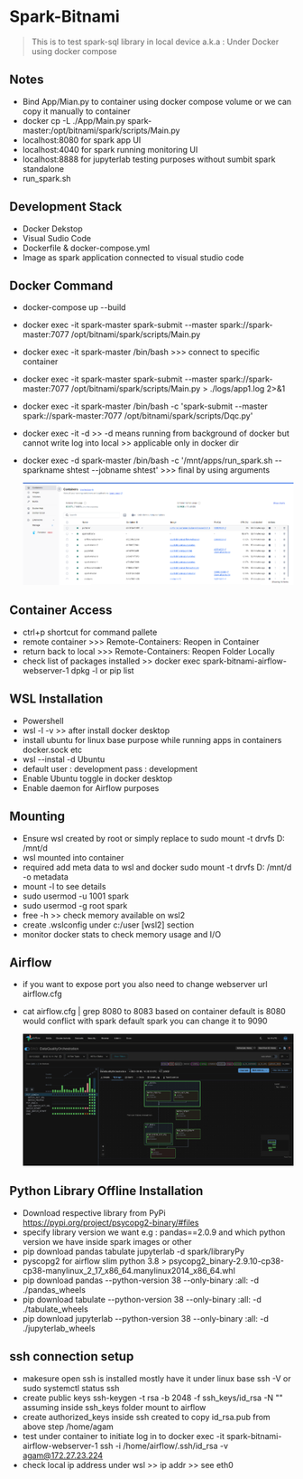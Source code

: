 # Spark-Bitnami

> This is to test spark-sql library in local device a.k.a : Under Docker using docker compose

## Notes

- Bind App/Mian.py to container using docker compose volume or we can copy it manually to container
- docker cp -L ./App/Main.py spark-master:/opt/bitnami/spark/scripts/Main.py
- localhost:8080 for spark app UI
- localhost:4040 for spark running monitoring UI
- localhost:8888 for jupyterlab testing purposes without sumbit spark standalone
- run_spark.sh

## Development Stack

- Docker Dekstop
- Visual Sudio Code
- Dockerfile & docker-compose.yml
- Image as spark application connected to visual studio code

## Docker Command

- docker-compose up --build
- docker exec -it spark-master spark-submit --master spark://spark-master:7077 /opt/bitnami/spark/scripts/Main.py
- docker exec -it spark-master /bin/bash >>> connect to specific container
- docker exec -it spark-master spark-submit --master spark://spark-master:7077 /opt/bitnami/spark/scripts/Main.py > ./logs/app1.log 2>&1
- docker exec -it spark-master /bin/bash -c 'spark-submit --master spark://spark-master:7077 /opt/bitnami/spark/scripts/Dqc.py'
- docker exec -it -d >> -d means running from background of docker but cannot write log into local >> applicable only in docker dir
- docker exec -d spark-master /bin/bash -c '/mnt/apps/run_spark.sh --sparkname shtest --jobname shtest' >>> final by using arguments

    ![alt text](docker.png)

## Container Access

- ctrl+p shortcut for command pallete
- remote container >>> Remote-Containers: Reopen in Container
- return back to local >>> Remote-Containers: Reopen Folder Locally
- check list of packages installed >> docker exec spark-bitnami-airflow-webserver-1 dpkg -l or pip list

## WSL Installation

- Powershell
- wsl -l -v >> after install docker desktop
- install ubuntu for linux base purpose while running apps in containers docker.sock etc
- wsl --instal -d Ubuntu
- default user : development pass : development
- Enable Ubuntu toggle in docker desktop
- Enable daemon for Airflow purposes

## Mounting

- Ensure wsl created by root or simply replace to sudo mount -t drvfs D: /mnt/d
- wsl mounted into container
- required add meta data to wsl and docker sudo mount -t drvfs D: /mnt/d -o metadata
- mount -l to see details
- sudo usermod -u 1001 spark
- sudo usermod -g root spark
- free -h >> check memory available on wsl2
- create .wslconfig under c:/user [wsl2] section
- monitor docker stats to check memory usage and I/O

## Airflow

- if you want to expose port you also need to change webserver url airflow.cfg
- cat airflow.cfg | grep 8080 to 8083 based on container default is 8080 would conflict with spark default spark you can change it to 9090

    ![alt text](airflow.png)

## Python Library Offline Installation

- Download respective library from PyPi https://pypi.org/project/psycopg2-binary/#files
- specify library version we want e.g : pandas==2.0.9 and which python version we have inside spark images or other
- pip download pandas tabulate jupyterlab -d spark/libraryPy
- pyscopg2 for airflow slim python 3.8 > psycopg2_binary-2.9.10-cp38-cp38-manylinux_2_17_x86_64.manylinux2014_x86_64.whl
- pip download pandas --python-version 38 --only-binary :all: -d ./pandas_wheels
- pip download tabulate --python-version 38 --only-binary :all: -d ./tabulate_wheels
- pip download jupyterlab --python-version 38 --only-binary :all: -d ./jupyterlab_wheels

## ssh connection setup

- makesure open ssh is installed mostly have it under linux base ssh -V or sudo systemctl status ssh
- create public keys ssh-keygen -t rsa -b 2048 -f ssh_keys/id_rsa -N "" assuming inside ssh_keys folder mount to airflow
- create authorized_keys inside ssh created to copy id_rsa.pub from above step /home/agam
- test under container to initiate log in to docker exec -it spark-bitnami-airflow-webserver-1 ssh -i /home/airflow/.ssh/id_rsa -v agam@172.27.23.224
- check local ip address under wsl >> ip addr >> see eth0